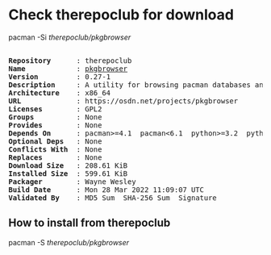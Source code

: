 # Check therepoclub for download

pacman -Si *therepoclub/pkgbrowser*

<div class="highlight"><pre class="highlight"><text>
<b>Repository</b>      : therepoclub
<b>Name</b>            : <a href="../../x86_64/pkgbrowser-0.27-1-x86_64.pkg.tar.zst">pkgbrowser</a>
<b>Version</b>         : 0.27-1
<b>Description</b>     : A utility for browsing pacman databases and the AUR
<b>Architecture</b>    : x86_64
<b>URL</b>             : https://osdn.net/projects/pkgbrowser
<b>Licenses</b>        : GPL2
<b>Groups</b>          : None
<b>Provides</b>        : None
<b>Depends On</b>      : pacman>=4.1  pacman<6.1  python>=3.2  python<3.11  python-pyqt5
<b>Optional Deps</b>   : None
<b>Conflicts With</b>  : None
<b>Replaces</b>        : None
<b>Download Size</b>   : 208.61 KiB
<b>Installed Size</b>  : 599.61 KiB
<b>Packager</b>        : Wayne Wesley <wayne6324@gmail.com>
<b>Build Date</b>      : Mon 28 Mar 2022 11:09:07 UTC
<b>Validated By</b>    : MD5 Sum  SHA-256 Sum  Signature
</text></pre></div>

## How to install from therepoclub

pacman -S *therepoclub/pkgbrowser*
